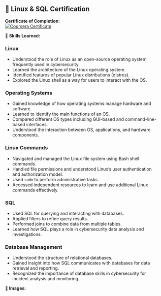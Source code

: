 ## 📜 Linux & SQL Certification

**Certificate of Completion:**  
[![Coursera Certificate](https://img.shields.io/badge/View%20Certificate-Click%20Here-blue)](https://github.com/AhmadKhazem/CyberSecurityPortfolio/blob/main/Coursera%20CNUQMZ5SILQ0.pdf)

🧠 **Skills Learned:**

### **Linux**  
- Understood the role of Linux as an open-source operating system frequently used in cybersecurity.  
- Learned the architecture of the Linux operating system.  
- Identified features of popular Linux distributions (distros).  
- Explored the Linux shell as a way for users to interact with the OS.

### **Operating Systems**  
- Gained knowledge of how operating systems manage hardware and software.  
- Learned to identify the main functions of an OS.  
- Compared different OS types including GUI-based and command-line-based interfaces.  
- Understood the interaction between OS, applications, and hardware components.

### **Linux Commands**  
- Navigated and managed the Linux file system using Bash shell commands.  
- Handled file permissions and understood Linux’s user authentication and authorization model.  
- Used `sudo` to perform administrative tasks.  
- Accessed independent resources to learn and use additional Linux commands effectively.

### **SQL**  
- Used SQL for querying and interacting with databases.  
- Applied filters to refine query results.  
- Performed joins to combine data from multiple tables.  
- Learned how SQL plays a role in cybersecurity data analysis and investigations.

### **Database Management**  
- Understood the structure of relational databases.  
- Gained insight into how SQL communicates with databases for data retrieval and reporting.  
- Recognized the importance of database skills in cybersecurity for incident analysis and monitoring.

**📁 Images:**  
